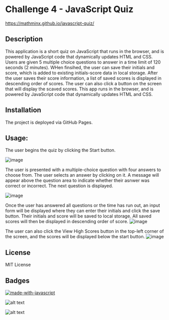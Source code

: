 # Challenge 4 - JavaScript Quiz

https://mathminx.github.io/javascript-quiz/

## Description
This application is a short quiz on JavaScript that runs in the browser, and is powered by JavaScript code that dynamically updates HTML and CSS. Users are given 5 multiple choice questions to answer in a time limit of 120 seconds (2 minutes). WHen finsihed, the user can save their initials and score, which is added to existing initials-score data in local storage. After the user saves their score information, a list of saved scores is displayed in descending order of scores. The user can also click a button on the screen that will display the scaved scores. This app runs in the browser, and is powered by JavaScript code that dynamically updates HTML and CSS. 

## Installation
The project is deployed via GitHub Pages.

## Usage:

The user begins the quiz by clicking the Start button.

![image](https://user-images.githubusercontent.com/122234007/220697425-ed5e8079-41e1-414a-9456-94d57034e042.png)


The user is presented with a multiple-choice question with four answers to choose from. The user selects an answer by clicking on it. A message will appear above the question area to indicate whether their asnwer was correct or incorrect. The next question is displayed.

![image](https://user-images.githubusercontent.com/122234007/220697610-d1385cd9-bcd8-4f8f-b0ec-b8c064bafab5.png)


Once the user has answered all questions or the time has run out, an input form will be displayed where they can enter their initials and click the save button. Their initials and score will be saved to local storage. All saved scores will then be displayed in descending order of score.
![image](https://user-images.githubusercontent.com/122234007/220700690-b9f776e8-ef8f-40e8-98b8-86038afb7439.png)


The user can also click the View High Scores button in the top-left corner of the screen, and the scores will be displayed below the start button.
![image](https://user-images.githubusercontent.com/122234007/220700837-1df4fe0a-5d1d-48ac-8adb-200c47c5148b.png)


## License

MIT License

## Badges

[![made-with-javascript](https://img.shields.io/badge/Made%20with-JavaScript-1f425f.svg)](https://www.javascript.com)

![alt text](https://img.shields.io/badge/HTML-239120?style=for-the-badge&logo=html5&logoColor=white)

![alt text]( https://img.shields.io/badge/CSS-239120?&style=for-the-badge&logo=css3&logoColor=white)


